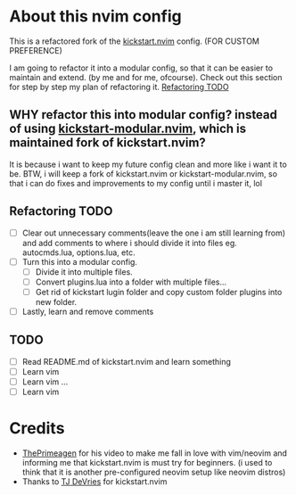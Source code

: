 # About this nvim config

This is a refactored fork of the [kickstart.nvim](https://github.com/nvim-lua/kickstart.nvim) config. (FOR CUSTOM PREFERENCE)

I am going to refactor it into a modular config, so that it can be easier to maintain and extend. (by me and for me, ofcourse).
Check out this section for step by step my plan of refactoring it. [Refactoring TODO](#refactoring-todo)

## WHY refactor this into modular config? instead of using [kickstart-modular.nvim](https://github.com/dam9000/kickstart-modular.nvim), which is maintained fork of kickstart.nvim?

It is because i want to keep my future config clean and more like i want it to be. BTW, i will keep a fork of kickstart.nvim or kickstart-modular.nvim, so that i  can do fixes and improvements to my config until i master it, lol

## Refactoring TODO

- [ ] Clear out unnecessary comments(leave the one i am still learning from) and add comments to where i should divide it into files eg. autocmds.lua, options.lua, etc.
- [ ] Turn this into a modular config.
    - [ ] Divide it into multiple files.
    - [ ] Convert plugins.lua into a folder with multiple files...
    - [ ] Get rid of kickstart lugin folder and copy custom folder plugins into new folder.
- [ ] Lastly, learn and remove comments

## TODO

- [ ] Read README.md of kickstart.nvim and learn something
- [ ] Learn vim
- [ ] Learn vim
...
- [ ] Learn vim

# Credits

- [ThePrimeagen](https://github.com/ThePrimeagen) for his video to make me fall in love with vim/neovim and informing me that kickstart.nvim is must try for beginners. (i used to think that it is another pre-configured neovim setup like neovim distros)
- Thanks to [TJ DeVries](https://github.com/tjdevries) for kickstart.nvim
